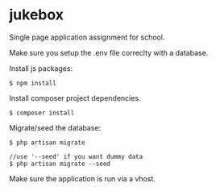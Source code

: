 # jukebox
Single page application assignment for school.


Make sure you setup the .env file correclty with a database.

Install js packages:
```
$ npm install
```
Install composer project dependencies.
```
$ composer install
```

Migrate/seed the database:
```
$ php artisan migrate

//use '--seed' if you want dummy data
$ php artisan migrate --seed
```

Make sure the application is run via a vhost.